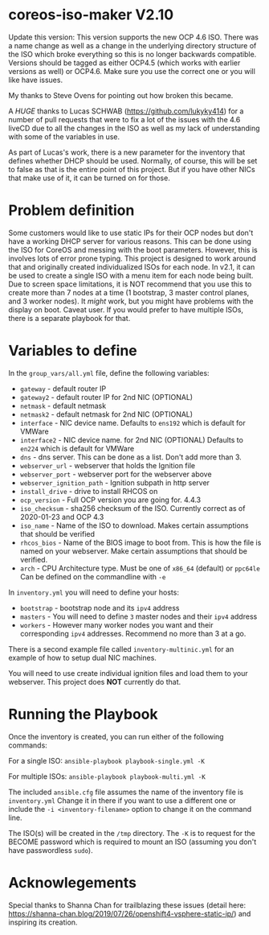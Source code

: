 # coreos-iso-maker V2.10
Update this version:  This version supports the new OCP 4.6 ISO.  There was a name change as well as a change
in the underlying directory structure of the ISO which broke everything so this is no longer backwards compatible.
Versions should be tagged as either OCP4.5 (which works with earlier versions as well) or OCP4.6.  Make sure you
use the correct one or you will like have issues.

My thanks to Steve Ovens for pointing out how broken this became.

A *HUGE* thanks to Lucas SCHWAB (https://github.com/lukyky414) for a number of pull requests that were to fix a lot
of the issues with the 4.6 liveCD due to all the changes in the ISO as well as my lack of understanding with some of 
the variables in use.

As part of Lucas's work, there is a new parameter for the inventory that defines whether DHCP should be used.
Normally, of course, this will be set to false as that is the entire point of this project.  But if you have 
other NICs that make use of it, it can be turned on for those.

# Problem definition
Some customers would like to use static IPs for their OCP nodes but don't have a
working DHCP server for various reasons.  This can be done using the ISO for CoreOS
and messing with the boot parameters.  However, this is involves lots of error prone
typing.  This project is designed to work around that and originally created individualized ISOs
for each node.  In v2.1, it can be used to  create a single ISO with a menu item for each node being
built.  Due to screen space limitations, it is NOT recommend that you use this to create
more than 7 nodes at a time (1 bootstrap, 3 master control planes, and 3 worker nodes).
It _might_ work, but you might have problems with the display on boot.  Caveat user.
If you would prefer to have multiple ISOs, there is a separate playbook for that.

# Variables to define

In the `group_vars/all.yml` file, define the following variables:

* `gateway`  	- default router IP
* `gateway2`  	- default router IP for 2nd NIC (OPTIONAL)
* `netmask`  	- default netmask
* `netmask2`  	- default netmask for 2nd NIC (OPTIONAL)
* `interface` 	- NIC device name.  Defaults to `ens192` which is default for VMWare
* `interface2` 	- NIC device name. for 2nd NIC (OPTIONAL) Defaults to `en224` which is default for VMWare
* `dns`		- dns server.  This can be done as a list.  Don't add more than 3.
* `webserver_url` - webserver that holds the Ignition file
* `webserver_port` - webserver port for the webserver above
* `webserver_ignition_path` - Ignition subpath in http server
* `install_drive` - drive to install RHCOS on
* `ocp_version` 	- Full OCP version you are going for. 4.4.3
* `iso_checksum`	- sha256 checksum of the ISO.  Currently correct as of 2020-01-23 and OCP 4.3
* `iso_name`	- Name of the ISO to download.  Makes certain assumptions that should be verified
* `rhcos_bios`	- Name of the BIOS image to boot from.  This is how the file is named on your webserver.  Make certain assumptions that should be verified. 
* `arch`		- CPU Architecture type.  Must be one of `x86_64` (default) or `ppc64le` Can be defined on the commandline with `-e`

In `inventory.yml` you will need to define your hosts:

* `bootstrap`	- bootstrap node and its `ipv4` address
* `masters`	- You will need to define `3` master nodes and their `ipv4` address
* `workers`	- However many worker nodes you want and their corresponding `ipv4` addresses.  Recommend no more than 3 at a go.

There is a second example file called `inventory-multinic.yml` for an example of how to setup dual NIC machines.

You will need to use create individual ignition files and load them to your webserver.
This project does **NOT** currently do that.

# Running the Playbook

Once the inventory is created, you can run either of the following commands:

For a single ISO:
`ansible-playbook playbook-single.yml -K`

For multiple ISOs:
`ansible-playbook playbook-multi.yml -K`

The included `ansible.cfg` file assumes the name of the inventory file is `inventory.yml`  Change it
in there if you want to use a different one or include the `-i <inventory-filename>` option to change it
on the command line.

The ISO(s) will be created in the `/tmp` directory.  The `-K` is to request for the BECOME password which is
required to mount an ISO (assuming you don't have passwordless `sudo`).

# Acknowlegements
Special thanks to Shanna Chan for trailblazing these issues (detail 
here: https://shanna-chan.blog/2019/07/26/openshift4-vsphere-static-ip/) and inspiring its creation.
